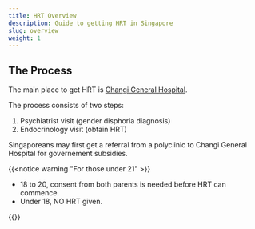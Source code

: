 ```yaml
---
title: HRT Overview
description: Guide to getting HRT in Singapore
slug: overview
weight: 1
---
```


## The Process

The main place to get HRT is [Changi General Hospital](https://www.cgh.com.sg/).

The process consists of two steps:

1. Psychiatrist visit (gender disphoria diagnosis)
1. Endocrinology visit (obtain HRT)

Singaporeans may first get a referral from a polyclinic to Changi General Hospital for governement subsidies.

{{<notice warning "For those under 21" >}}

- 18 to 20, consent from both parents is needed before HRT can commence.
- Under 18, NO HRT given.

{{</notice>}}
